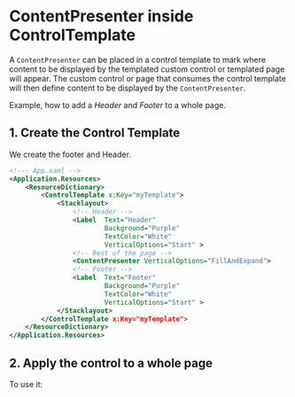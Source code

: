 # ContentPresenter inside ControlTemplate

A `ContentPresenter` can be placed in a control template to mark where content to be displayed by the templated custom control or templated page will appear. The custom control or page that consumes the control template will then define content to be displayed by the `ContentPresenter`.

Example, how to add a *Header* and *Footer* to a whole page.

## 1. Create the Control Template

We create the footer and Header.

```xml
<!--- App.xaml -->
<Application.Resources>
    <ResourceDictionary>
        <ControlTemplate x:Key="myTemplate">
            <Stacklayout>
                <!-- Header -->
                <Label  Text="Header"
                        Background="Purple"
                        TextColor="White"
                        VerticalOptions="Start" >
                <!-- Rest of the page -->
                <ContentPresenter VerticalOptions="FillAndExpand">
                <!-- Footer -->
                <Label  Text="Footer"
                        Background="Purple"
                        TextColor="White"
                        VerticalOptions="Start" >
            </Stacklayout>
        </ControlTemplate x:Key="myTemplate">
    </ResourceDictionary>
</Application.Resources>
```

## 2. Apply the control to a whole page

To use it:

<?xml version="1.0" encoding="utf-8">
<ContentPage    xmlns="http://xamarin.com/schemas/2014/forms"
                xmlns:x="http://schemas.microsoft.com/winfx/2009/xaml"
                x:Class="Mainpage"
                ControlTemplate="{StaticResource myTemplate}"
                >

                <Stacklayout>
                <!-- Place Controls here -->
                </Stacklayout>
</ContentPage>